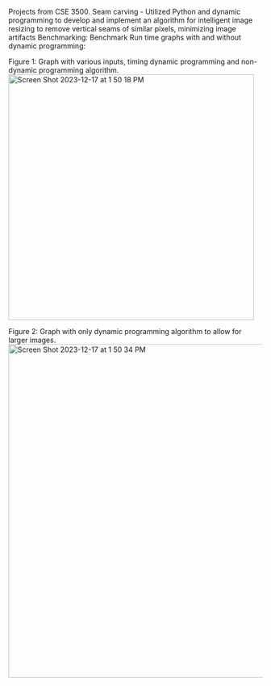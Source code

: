 Projects from CSE 3500.
Seam carving - Utilized Python and dynamic programming to develop and implement an algorithm for intelligent image resizing to remove vertical seams of similar pixels, minimizing image artifacts
Benchmarking:
Benchmark
Run time graphs with and without dynamic programming:

Figure 1: Graph with various inputs, timing dynamic programming and non-dynamic programming algorithm. 
<img width="487" alt="Screen Shot 2023-12-17 at 1 50 18 PM" src="https://github.com/kri-shah/CSE3500/assets/114970376/00c10d88-a06b-4ae3-b11e-29050380abb0">

Figure 2: Graph with only dynamic programming algorithm to allow for larger images.
<img width="661" alt="Screen Shot 2023-12-17 at 1 50 34 PM" src="https://github.com/kri-shah/CSE3500/assets/114970376/c57d8005-9972-4727-b257-137bd87a7b3f">

